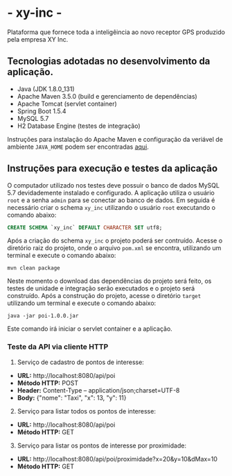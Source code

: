 # - xy-inc -
Plataforma que fornece toda a inteligêincia ao novo receptor GPS produzido pela empresa XY Inc.

## Tecnologias adotadas no desenvolvimento da aplicação.

* Java (JDK 1.8.0_131)
* Apache Maven 3.5.0 (build e gerenciamento de dependências)
* Apache Tomcat (servlet container)
* Spring Boot 1.5.4
* MySQL 5.7
* H2 Database Engine (testes de integração)

Instruções para instalação do Apache Maven e configuração da veriável de ambiente `JAVA_HOME` podem ser encontradas [aqui](https://maven.apache.org/install.html).

## Instruções para execução e testes da aplicação

O computador utilizado nos testes deve possuir o banco de dados MySQL 5.7 devidademente instalado e configurado. A aplicação utiliza o 
usuário `root` e a senha `admin` para se conectar ao banco de dados. Em seguida é necessário criar o schema `xy_inc` utilizando o usuário
`root` executando o comando abaixo:

```sql
CREATE SCHEMA `xy_inc` DEFAULT CHARACTER SET utf8;
```
Após a criação do schema `xy_inc` o projeto poderá ser contruído. Acesse o diretório raiz do projeto, onde o arquivo `pom.xml` se encontra,
utilizando um terminal e execute o comando abaixo:

```shell
mvn clean package
```

Neste momento o download das dependências do projeto será feito, os testes de unidade e integração serão executados e o projeto será construído.
Após a construção do projeto, acesse o diretório `target` utilizando um terminal e execute o comando abaixo:

```shell
java -jar poi-1.0.0.jar
```

Este comando irá iniciar o servlet container e a aplicação.

### Teste da API via cliente HTTP

1. Serviço de cadastro de pontos de interesse:
* **URL:** http://localhost:8080/api/poi
* **Método HTTP:** POST
* **Header:** Content-Type – application/json;charset=UTF-8
* **Body:** {"nome": "Taxi", "x": 13, "y": 11}

2. Serviço para listar todos os pontos de interesse:
* **URL:** http://localhost:8080/api/poi
* **Método HTTP:** GET

3. Serviço para listar os pontos de interesse por proximidade:
* **URL:** http://localhost:8080/api/poi/proximidade?x=20&y=10&dMax=10
* **Método HTTP:** GET
